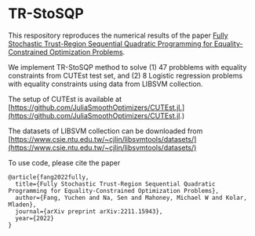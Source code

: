 # TR-StoSQP

This respository reproduces the numerical results of the paper [Fully Stochastic Trust-Region Sequential Quadratic Programming for Equality-Constrained Optimization Problems](https://arxiv.org/abs/2211.15943). 

We implement TR-StoSQP method to solve (1) 47 probblems with equality constraints from CUTEst test set, and (2) 8 Logistic regression problems with equality constraints using data from LIBSVM collection.

The setup of CUTEst is available at [https://github.com/JuliaSmoothOptimizers/CUTEst.jl.](https://github.com/JuliaSmoothOptimizers/CUTEst.jl.)

The datasets of LIBSVM collection can be downloaded from [https://www.csie.ntu.edu.tw/~cjlin/libsvmtools/datasets/](https://www.csie.ntu.edu.tw/~cjlin/libsvmtools/datasets/)

To use code, please cite the paper
```
@article{fang2022fully,
  title={Fully Stochastic Trust-Region Sequential Quadratic Programming for Equality-Constrained Optimization Problems},
  author={Fang, Yuchen and Na, Sen and Mahoney, Michael W and Kolar, Mladen},
  journal={arXiv preprint arXiv:2211.15943},
  year={2022}
}
```
